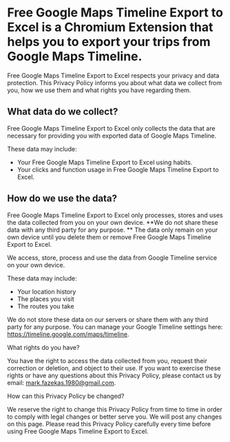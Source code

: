 # Free Google Maps Timeline Export to Excel is a Chromium Extension that helps you to export your trips from Google Maps Timeline.
Free Google Maps Timeline Export to Excel respects your privacy and data protection.
This Privacy Policy informs you about what data we collect from you, how we use them and what rights you have regarding them.

## What data do we collect?

Free Google Maps Timeline Export to Excel only collects the data that are necessary for providing you with exported data of Google Maps Timeline.

These data may include:
- Your Free Google Maps Timeline Export to Excel using habits.
- Your clicks and function usage in Free Google Maps Timeline Export to Excel.

## How do we use the data?
Free Google Maps Timeline Export to Excel only processes, stores and uses the data collected from you on your own device.
**We do not share these data with any third party for any purpose. **
The data only remain on your own device until you delete them or remove Free Google Maps Timeline Export to Excel.

We access, store, process and use the data from Google Timeline service on your own device.

These data may include:
- Your location history
- The places you visit
- The routes you take

We do not store these data on our servers or share them with any third party for any purpose.
You can manage your Google Timeline settings here: https://timeline.google.com/maps/timeline.

What rights do you have?

You have the right to access the data collected from you, request their correction or deletion, and object to their use.
If you want to exercise these rights or have any questions about this Privacy Policy, please contact us by email: mark.fazekas.1980@gmail.com.

How can this Privacy Policy be changed?

We reserve the right to change this Privacy Policy from time to time in order to comply with legal changes or better serve you.
We will post any changes on this page.
Please read this Privacy Policy carefully every time before using Free Google Maps Timeline Export to Excel.
